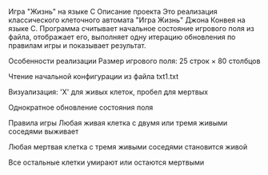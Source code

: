 Игра "Жизнь" на языке C
Описание проекта
Это реализация классического клеточного автомата "Игра Жизнь" Джона Конвея на языке C. Программа считывает начальное состояние игрового поля из файла, отображает его, выполняет одну итерацию обновления по правилам игры и показывает результат.

Особенности реализации
Размер игрового поля: 25 строк × 80 столбцов

Чтение начальной конфигурации из файла txt1.txt

Визуализация: 'X' для живых клеток, пробел для мертвых

Однократное обновление состояния поля

Правила игры
Любая живая клетка с двумя или тремя живыми соседями выживает

Любая мертвая клетка с тремя живыми соседями становится живой

Все остальные клетки умирают или остаются мертвыми
